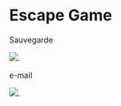 <h1>Escape Game</h1>

<p>Sauvegarde</p>
<a href="https://www.google.com/webhp?hl=fr&ictx=2&sa=X&ved=0ahUKEwiJx4HA9vjwAhXvXhUIHQ6qClcQPQgI"><img src="https://www.xn--icne-wqa.com/images/icones/2/7/document-save-3.png" /></a>.

<p>e-mail</p>
<a href="gaaet2000.github.io/e-mail"><img src="https://img.icons8.com/plasticine/2x/important-mail.png" /></a>.
